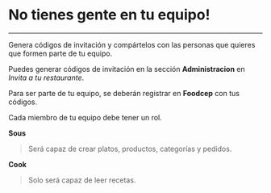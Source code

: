<h1>
    No tienes gente en tu equipo!
</h1>

----

Genera códigos de invitación y compártelos con las personas que quieres que formen parte de tu equipo.

Puedes generar códigos de invitación en la sección **Administracion** en *Invita a tu restaurante*.
  
Para ser parte de tu equipo, se deberán registrar en **Foodcep** con tus códigos.

Cada miembro de tu equipo debe tener un rol.
  
**Sous**
       
> Será capaz de crear platos, productos, categorías y pedidos.
          

**Cook**

> Solo será capaz de leer recetas.

